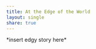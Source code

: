 ```yaml
---
title: At the Edge of the World
layout: single
share: true
---
```


<p> *insert edgy story here* </p>
